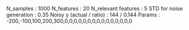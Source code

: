 N_samples                     : 1000
N_features                    : 20
N_relevant features           : 5
STD for noise generation      : 0.35
Noisy y (actual / ratio)      : 144 / 0.144
Params                        : -200,-100,100,200,300,0,0,0,0,0,0,0,0,0,0,0,0,0,0,0
